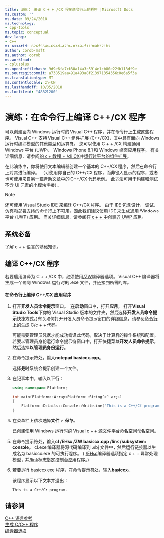 ```yaml
---
title: 演练： 编译 C + + /CX 程序命令行上的程序 |Microsoft Docs
ms.custom: ''
ms.date: 09/24/2018
ms.technology:
- cpp-tools
ms.topic: conceptual
dev_langs:
- C++
ms.assetid: 626f5544-69ed-4736-83a9-f11389b371b2
author: corob-msft
ms.author: corob
ms.workload:
- cplusplus
ms.openlocfilehash: 9d9e6fa7cb30a14a3c5914e1cb80e22db118df9e
ms.sourcegitcommit: a738519aa491a493a8f213971354356c0e6a5f3a
ms.translationtype: MT
ms.contentlocale: zh-CN
ms.lasthandoff: 10/05/2018
ms.locfileid: "48821200"
---
```

# <a name="walkthrough-compiling-a-ccx-program-on-the-command-line"></a>演练：在命令行上编译 C++/CX 程序

可以创建面向 Windows 运行时的 Visual C++ 程序，并在命令行上生成这些程序。 Visual C++ 支持 Visual C++ 组件扩展 (C++/CX)，其中具有面向 Windows 运行时编程模型的其他类型和运算符。 您可以使用 C + + /CX 构建通用 Windows 平台 (UWP)、 Windows Phone 8.1 和 Windows 桌面应用程序。 有关详细信息，请参阅[的 c + 教程 + /cli CX](https://msdn.microsoft.com/magazine/dn166929.aspx)并[运行时平台的组件扩展](../windows/component-extensions-for-runtime-platforms.md)。

在此演练中，你将使用文本编辑器创建一个基本的 C++/CX 程序，然后在命令行上对其进行编译。 （可使用你自己的 C++/CX 程序，而非键入显示的程序，或者也可使用来自另一篇帮助文章中的 C++/CX 代码示例。 此方法可用于构建和测试不含 UI 元素的小模块连接）。

> [!NOTE]
> 还可使用 Visual Studio IDE 来编译 C++/CX 程序。 由于 IDE 包含设计、 调试、 仿真和部署支持的命令行上不可用，因此我们建议使用 IDE 来生成通用 Windows 平台 (UWP) 应用。 有关详细信息，请参阅[在 c + + 中创建的 UWP 应用](/windows/uwp/get-started/create-a-basic-windows-10-app-in-cpp)。

## <a name="prerequisites"></a>系统必备

了解 c + + 语言的基础知识。

## <a name="compiling-a-ccx-program"></a>编译 C++/CX 程序

若要启用编译为 C + + /CX 中，必须使用[/ZW](../build/reference/zw-windows-runtime-compilation.md)编译器选项。 Visual C++ 编译器将生成一个面向 Windows 运行时的 .exe 文件，并链接到所需的库。

#### <a name="to-compile-a-ccx-application-on-the-command-line"></a>在命令行上编译 C++/CX 应用程序

1. 打开**开发人员命令提示**窗口。 (在**启动**窗口中，打开**应用**。 打开**Visual Studio Tools**下你的 Visual Studio 版本的文件夹，然后选择**开发人员命令提示**快捷方式。)有关如何打开开发人员命令提示窗口的详细信息，请参阅[命令行上的生成 C/c + + 代码](../build/building-on-the-command-line.md)。

   可能需要管理员凭据才能成功编译此代码，取决于计算机的操作系统和配置。 若要以管理员身份运行命令提示符窗口中，打开快捷菜单**开发人员命令提示**，然后选择**以管理员身份运行**。

1. 在命令提示符处，输入**notepad basiccx.cpp**。

   选择**是**时系统会提示创建一个文件。

1. 在记事本中，输入以下行：

    ```cpp
    using namespace Platform;

    int main(Platform::Array<Platform::String^>^ args)
    {
        Platform::Details::Console::WriteLine("This is a C++/CX program.");
    }
    ```

1. 在菜单栏上依次选择**文件** > **保存**。

   已创建使用 Windows 运行时的 Visual c + + 源文件[平台命名空间](../cppcx/platform-namespace-c-cx.md)命名空间。

1. 在命令提示符处，输入**cl /EHsc /ZW basiccx.cpp /link /subsystem: console**。 cl.exe 编译器将源代码编译到 .obj 文件中，然后运行链接器以生成名为 basiccx.exe 的可执行程序。 ( [/EHsc](../build/reference/eh-exception-handling-model.md)编译器选项指定 c + + 异常处理模型，并[/link](../build/reference/link-pass-options-to-linker.md)标志指定控制台应用程序。)

1. 若要运行 basiccx.exe 程序，在命令提示符处，输入**basiccx**。

   该程序显示以下文本并退出：

    ```Output
    This is a C++/CX program.
    ```

## <a name="see-also"></a>请参阅

[C++ 语言参考](../cpp/cpp-language-reference.md)<br/>
[生成 C/C++ 程序](../build/building-c-cpp-programs.md)<br/>
[编译器选项](../build/reference/compiler-options.md)